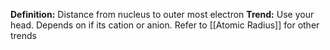 **Definition:** Distance from nucleus to outer most electron
**Trend:** Use your head. Depends on if its cation or anion. Refer to [[Atomic Radius]] for other trends